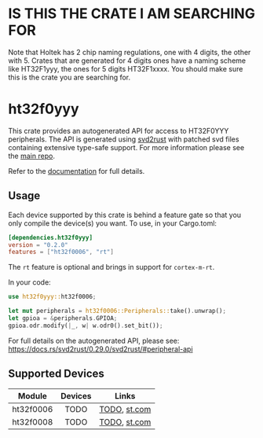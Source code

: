 # IS THIS THE CRATE I AM SEARCHING FOR
Note that Holtek has 2 chip naming regulations, one with 4 digits, the other with 5.
Crates that are generated for 4 digits ones have a naming scheme like HT32F1yyy,
the ones for 5 digits HT32F1xxxx. You should make sure this is the crate you are
searching for.

# ht32f0yyy
This crate provides an autogenerated API for access to HT32F0YYY peripherals.
The API is generated using [svd2rust] with patched svd files containing
extensive type-safe support. For more information please see the [main repo].

Refer to the [documentation] for full details.

[svd2rust]: https://github.com/japaric/svd2rust
[main repo]: https://github.com/ht32-rs/ht32-rs
[documentation]: https://docs.rs/ht32f0yyy/latest/ht32f0yyy/

## Usage
Each device supported by this crate is behind a feature gate so that you only
compile the device(s) you want. To use, in your Cargo.toml:

```toml
[dependencies.ht32f0yyy]
version = "0.2.0"
features = ["ht32f0006", "rt"]
```

The `rt` feature is optional and brings in support for `cortex-m-rt`.

In your code:

```rust
use ht32f0yyy::ht32f0006;

let mut peripherals = ht32f0006::Peripherals::take().unwrap();
let gpioa = &peripherals.GPIOA;
gpioa.odr.modify(|_, w| w.odr0().set_bit());
```

For full details on the autogenerated API, please see:
https://docs.rs/svd2rust/0.29.0/svd2rust/#peripheral-api

## Supported Devices

| Module | Devices | Links |
|:------:|:-------:|:-----:|
| ht32f0006 | TODO | [TODO](TODO), [st.com](TODO) |
| ht32f0008 | TODO | [TODO](TODO), [st.com](TODO) |
